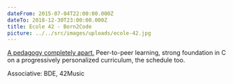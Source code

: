 ```yaml
---
dateFrom: 2015-07-04T22:00:00.000Z
dateTo: 2018-12-30T23:00:00.000Z
title: Ecole 42 - Born2Code
picture: ../../src/images/uploads/ecole-42.jpg
---
```

[A pedagogy completely apart.](https://www.42.fr/) Peer-to-peer learning, strong foundation in C on a progressively personalized curriculum, the schedule too.

Associative: BDE, 42Music
